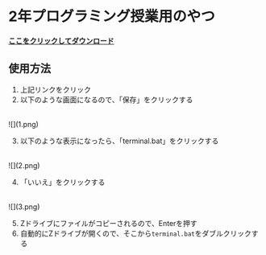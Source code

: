 # 2年プログラミング授業用のやつ


#### [ここをクリックしてダウンロード](terminal.bat)

## 使用方法

1. 上記リンクをクリック
2. 以下のような画面になるので、「保存」をクリックする  
<br>
![](1.png)

3. 以下のような表示になったら、「terminal.bat」をクリックする  
<br>
![](2.png)

4. 「いいえ」をクリックする  
<br>
![](3.png)

5. Zドライブにファイルがコピーされるので、Enterを押す
6. 自動的にZドライブが開くので、そこから`terminal.bat`をダブルクリックする
